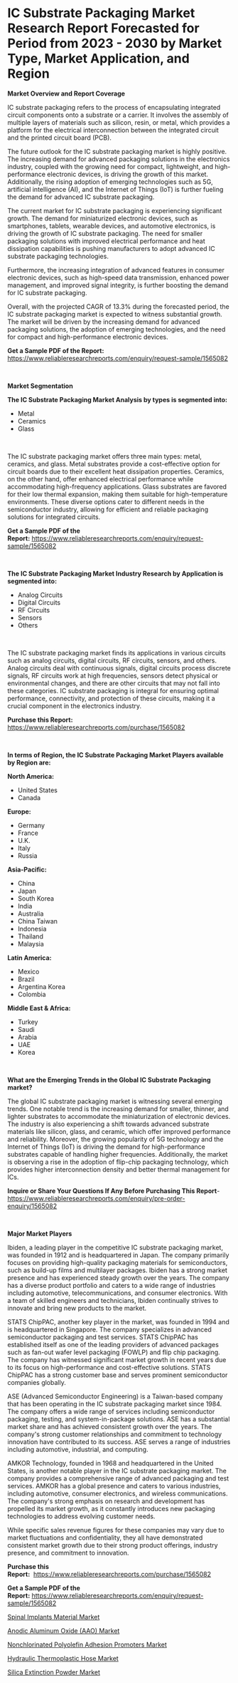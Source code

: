 <p><h1>IC Substrate Packaging Market Research Report Forecasted for Period from 2023 -  2030 by Market Type, Market Application, and Region</h1></p><p><strong>Market Overview and Report Coverage</strong></p>
<p><p>IC substrate packaging refers to the process of encapsulating integrated circuit components onto a substrate or a carrier. It involves the assembly of multiple layers of materials such as silicon, resin, or metal, which provides a platform for the electrical interconnection between the integrated circuit and the printed circuit board (PCB).</p><p>The future outlook for the IC substrate packaging market is highly positive. The increasing demand for advanced packaging solutions in the electronics industry, coupled with the growing need for compact, lightweight, and high-performance electronic devices, is driving the growth of this market. Additionally, the rising adoption of emerging technologies such as 5G, artificial intelligence (AI), and the Internet of Things (IoT) is further fueling the demand for advanced IC substrate packaging.</p><p>The current market for IC substrate packaging is experiencing significant growth. The demand for miniaturized electronic devices, such as smartphones, tablets, wearable devices, and automotive electronics, is driving the growth of IC substrate packaging. The need for smaller packaging solutions with improved electrical performance and heat dissipation capabilities is pushing manufacturers to adopt advanced IC substrate packaging technologies.</p><p>Furthermore, the increasing integration of advanced features in consumer electronic devices, such as high-speed data transmission, enhanced power management, and improved signal integrity, is further boosting the demand for IC substrate packaging.</p><p>Overall, with the projected CAGR of 13.3% during the forecasted period, the IC substrate packaging market is expected to witness substantial growth. The market will be driven by the increasing demand for advanced packaging solutions, the adoption of emerging technologies, and the need for compact and high-performance electronic devices.</p></p>
<p><strong>Get a Sample PDF of the Report:</strong> <a href="https://www.reliableresearchreports.com/enquiry/request-sample/1565082">https://www.reliableresearchreports.com/enquiry/request-sample/1565082</a></p>
<p>&nbsp;</p>
<p><strong>Market Segmentation</strong></p>
<p><strong>The IC Substrate Packaging Market Analysis by types is segmented into:</strong></p>
<p><ul><li>Metal</li><li>Ceramics</li><li>Glass</li></ul></p>
<p>&nbsp;</p>
<p><p>The IC substrate packaging market offers three main types: metal, ceramics, and glass. Metal substrates provide a cost-effective option for circuit boards due to their excellent heat dissipation properties. Ceramics, on the other hand, offer enhanced electrical performance while accommodating high-frequency applications. Glass substrates are favored for their low thermal expansion, making them suitable for high-temperature environments. These diverse options cater to different needs in the semiconductor industry, allowing for efficient and reliable packaging solutions for integrated circuits.</p></p>
<p><strong>Get a Sample PDF of the Report:</strong>&nbsp;<a href="https://www.reliableresearchreports.com/enquiry/request-sample/1565082">https://www.reliableresearchreports.com/enquiry/request-sample/1565082</a></p>
<p>&nbsp;</p>
<p><strong>The IC Substrate Packaging Market Industry Research by Application is segmented into:</strong></p>
<p><ul><li>Analog Circuits</li><li>Digital Circuits</li><li>RF Circuits</li><li>Sensors</li><li>Others</li></ul></p>
<p>&nbsp;</p>
<p><p>The IC substrate packaging market finds its applications in various circuits such as analog circuits, digital circuits, RF circuits, sensors, and others. Analog circuits deal with continuous signals, digital circuits process discrete signals, RF circuits work at high frequencies, sensors detect physical or environmental changes, and there are other circuits that may not fall into these categories. IC substrate packaging is integral for ensuring optimal performance, connectivity, and protection of these circuits, making it a crucial component in the electronics industry.</p></p>
<p><strong>Purchase this Report:</strong>&nbsp; <a href="https://www.reliableresearchreports.com/purchase/1565082">https://www.reliableresearchreports.com/purchase/1565082</a></p>
<p>&nbsp;</p>
<p><strong>In terms of Region, the IC Substrate Packaging Market Players available by Region are:</strong></p>
<p>
    <p> <strong> North America: </strong>
        <ul>
            <li>United States</li>
            <li>Canada</li>
        </ul>
        </p> 
    <p> <strong> Europe: </strong>
        <ul>
            <li>Germany</li>
            <li>France</li>
            <li>U.K.</li>
            <li>Italy</li>
            <li>Russia</li>
        </ul>
        </p> 
    <p> <strong> Asia-Pacific: </strong>
        <ul>
            <li>China</li>
            <li>Japan</li>
            <li>South Korea</li>
            <li>India</li>
            <li>Australia</li>
            <li>China Taiwan</li>
            <li>Indonesia</li>
            <li>Thailand</li>
            <li>Malaysia</li>
        </ul>
        </p> 
    <p> <strong> Latin America: </strong>
        <ul>
            <li>Mexico</li>
            <li>Brazil</li>
            <li>Argentina Korea</li>
            <li>Colombia</li>
        </ul>
        </p> 
    <p> <strong> Middle East & Africa: </strong>
        <ul>
            <li>Turkey</li>
            <li>Saudi</li>
            <li>Arabia</li>
            <li>UAE</li>
            <li>Korea</li>
        </ul>
    </p>
    </p>
<p>&nbsp;</p>
<p><strong>What are the Emerging Trends in the Global IC Substrate Packaging market?</strong></p>
<p><p>The global IC substrate packaging market is witnessing several emerging trends. One notable trend is the increasing demand for smaller, thinner, and lighter substrates to accommodate the miniaturization of electronic devices. The industry is also experiencing a shift towards advanced substrate materials like silicon, glass, and ceramic, which offer improved performance and reliability. Moreover, the growing popularity of 5G technology and the Internet of Things (IoT) is driving the demand for high-performance substrates capable of handling higher frequencies. Additionally, the market is observing a rise in the adoption of flip-chip packaging technology, which provides higher interconnection density and better thermal management for ICs.</p></p>
<p><strong>Inquire or Share Your Questions If Any Before Purchasing This Report</strong>- <a href="https://www.reliableresearchreports.com/enquiry/pre-order-enquiry/1565082">https://www.reliableresearchreports.com/enquiry/pre-order-enquiry/1565082</a></p>
<p>&nbsp;</p>
<p><strong>Major Market Players</strong></p>
<p><p>Ibiden, a leading player in the competitive IC substrate packaging market, was founded in 1912 and is headquartered in Japan. The company primarily focuses on providing high-quality packaging materials for semiconductors, such as build-up films and multilayer packages. Ibiden has a strong market presence and has experienced steady growth over the years. The company has a diverse product portfolio and caters to a wide range of industries including automotive, telecommunications, and consumer electronics. With a team of skilled engineers and technicians, Ibiden continually strives to innovate and bring new products to the market.</p><p>STATS ChipPAC, another key player in the market, was founded in 1994 and is headquartered in Singapore. The company specializes in advanced semiconductor packaging and test services. STATS ChipPAC has established itself as one of the leading providers of advanced packages such as fan-out wafer level packaging (FOWLP) and flip chip packaging. The company has witnessed significant market growth in recent years due to its focus on high-performance and cost-effective solutions. STATS ChipPAC has a strong customer base and serves prominent semiconductor companies globally.</p><p>ASE (Advanced Semiconductor Engineering) is a Taiwan-based company that has been operating in the IC substrate packaging market since 1984. The company offers a wide range of services including semiconductor packaging, testing, and system-in-package solutions. ASE has a substantial market share and has achieved consistent growth over the years. The company's strong customer relationships and commitment to technology innovation have contributed to its success. ASE serves a range of industries including automotive, industrial, and computing.</p><p>AMKOR Technology, founded in 1968 and headquartered in the United States, is another notable player in the IC substrate packaging market. The company provides a comprehensive range of advanced packaging and test services. AMKOR has a global presence and caters to various industries, including automotive, consumer electronics, and wireless communications. The company's strong emphasis on research and development has propelled its market growth, as it constantly introduces new packaging technologies to address evolving customer needs.</p><p>While specific sales revenue figures for these companies may vary due to market fluctuations and confidentiality, they all have demonstrated consistent market growth due to their strong product offerings, industry presence, and commitment to innovation.</p></p>
<p><strong>Purchase this Report:</strong>&nbsp;&nbsp;<a href="https://www.reliableresearchreports.com/purchase/1565082">https://www.reliableresearchreports.com/purchase/1565082</a></p>
<p></p>
<p><strong>Get a Sample PDF of the Report:</strong>&nbsp;<a href="https://www.reliableresearchreports.com/enquiry/request-sample/1565082">https://www.reliableresearchreports.com/enquiry/request-sample/1565082</a></p>
<p><p><a href="https://github.com/AKSHATREPORTPRIME/Market-Research-Report-List-2/blob/main/spinal-implants-material-market.md">Spinal Implants Material Market</a></p><p><a href="https://github.com/rexevange/Market-Research-Report-List-2/blob/main/anodic-aluminum-oxide-aao-market.md">Anodic Aluminum Oxide (AAO) Market</a></p><p><a href="https://github.com/FassouRP/Market-Research-Report-List-2/blob/main/nonchlorinated-polyolefin-adhesion-promoters-market.md">Nonchlorinated Polyolefin Adhesion Promoters Market</a></p><p><a href="https://github.com/lilstefpacute/Market-Research-Report-List-2/blob/main/hydraulic-thermoplastic-hose-market.md">Hydraulic Thermoplastic Hose Market</a></p><p><a href="https://github.com/ashepherd82/Market-Research-Report-List-2/blob/main/silica-extinction-powder-market.md">Silica Extinction Powder Market</a></p></p>